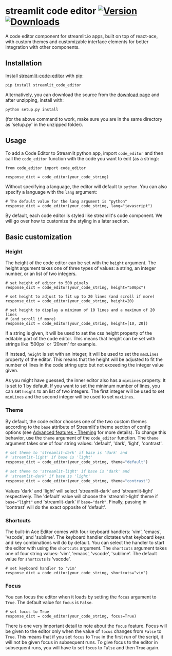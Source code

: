 streamlit code editor  [![Version](https://img.shields.io/pypi/v/streamlit-code-editor)](https://pypi.org/project/streamlit-code-editor/#history) [![Downloads](https://img.shields.io/pypi/dm/streamlit-code-editor)](https://pypi.org/project/streamlit-code-editor/#files)
============

A code editor component for streamlit.io apps, built on top of react-ace, with custom themes and customizable interface elements for better integration with other components.

## Installation
Install [streamlit-code-editor](https://pypi.org/project/streamlit-code-editor/) with pip:
```
pip install streamlit_code_editor
```
Alternatively, you can download the source from the [download page](https://pypi.org/project/streamlit-code-editor/#files) and after unzipping, install with:
```
python setup.py install
```
(for the above command to work, make sure you are in the same directory as 'setup.py' in the unzipped folder).

## Usage
To add a Code Editor to Streamlit python app, import `code_editor` and then call the `code_editor` function with the code you want to edit (as a string):
```
from code_editor import code_editor

response_dict = code_editor(your_code_string)
```
Without specifying a language, the editor will default to `python`. You can also specify a language with the `lang` argument:
```
# The default value for the lang argument is "python"
response_dict = code_editor(your_code_string, lang="javascript")
```
By default, each code editor is styled like streamlit's code component. We will go over how to customize the styling in a later section.
## Basic customization

### Height
The height of the code editor can be set with the `height` argument. The height argument takes one of three types of values: a string, an integer number, or an list of two integers.
```
# set height of editor to 500 pixels
response_dict = code_editor(your_code_string, height="500px")

# set height to adjust to fit up to 20 lines (and scroll if more)
response_dict = code_editor(your_code_string, height=20)

# set height to display a minimum of 10 lines and a maximum of 20 lines
# (and scroll if more)
response_dict = code_editor(your_code_string, height=[10, 20])
```

If a string is given, it will be used to set the css height property of the editable part of the code editor. This means that height can be set with strings like '500px' or '20rem' for example.

If instead, `height` is set with an integer, it will be used to set the `maxLines` property of the editor. This means that the height will be adjusted to fit the number of lines in the code string upto but not exceeding the integer value given.

As you might have guessed, the inner editor also has a `minLines` property. It is set to 1 by default. If you want to set the minimum number of lines, you can set `height` to an list of two integers. The first integer will be used to set `minLines` and the second integer will be used to set `maxLines`.

### Theme
By default, the code editor chooses one of the two custom themes according to the `base` attribute of Streamlit's theme section of config options (see [Advanced features - Theming](https://docs.streamlit.io/library/advanced-features/theming) for more details). To change this behavior, use the `theme` argument of the `code_editor` function. The `theme` argument takes one of four string values: 'default', 'dark', 'light', 'contrast'.

```python
# set theme to 'streamlit-dark' if base is 'dark' and 
# 'streamlit-light' if base is 'light'
response_dict = code_editor(your_code_string, theme="default")
```

```python
# set theme to 'streamlit-light' if base is 'dark' and 
# 'streamlit-dark' if base is 'light'
response_dict = code_editor(your_code_string, theme="contrast")
```

Values 'dark' and 'light' will select 'streamlit-dark' and 'streamlit-light' respectively. The 'default' value will choose the 'streamlit-light' theme if `base="light"` and 'streamlit-dark' if `base="dark"`. Finally, passing in 'contrast' will do the exact opposite of 'default'.

### Shortcuts
The built-in Ace Editor comes with four keyboard handlers: 'vim', 'emacs', 'vscode', and 'sublime'. The keyboard handler dictates what keyboard keys and key combinations will do by default. You can select the handler to start the editor with using the `shortcuts` argument. The `shortcuts` argument takes one of four string values: 'vim', 'emacs', 'vscode', 'sublime'. The default value for `shortcuts` is 'vscode'.

```
# set keyboard handler to 'vim'
response_dict = code_editor(your_code_string, shortcuts="vim")
```

### Focus
You can focus the editor when it loads by setting the `focus` argument to `True`. The default value for `focus` is `False`.

```
# set focus to True
response_dict = code_editor(your_code_string, focus=True)
```

There is one very important detail to note about the `focus` feature. Focus will be given to the editor only when the value of `focus` changes from `False` to `True`. This means that if you set `focus` to `True` in the first run of the script, it will not be given focus in subsequent runs. To give focus to the editor in subsequent runs, you will have to set `focus` to `False` and then `True` again. 
